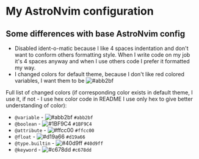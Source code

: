 # My AstroNvim configuration

## Some differences with base AstroNvim config

- Disabled ident-o-matic because I like 4 spaces indentation and don't want to
  conform others formatting style.
  When I write code on my job it's 4 spaces anyway and when I use others code I
  prefer it formatted my way.
- I changed colors for default theme, because I don't like red colored variables,
  I want them to be
  ![#abb2bf](https://placehold.co/15x15/abb2bf/abb2bf.png)

Full list of changed colors (if corresponding color exists in default theme,
I use it, if not - I use hex color code
in README I use only hex to give better understanding of color):

- `@variable` - ![#abb2bf](https://placehold.co/15x15/abb2bf/abb2bf.png) `#abb2bf`
- `@boolean` - ![#1BF9C4](https://placehold.co/15x15/1BF9C4/1BF9C4.png) `#1BF9C4`
- `@attribute` - ![#ffcc00](https://placehold.co/15x15/ffcc00/ffcc00.png) `#ffcc00`
- `@float` - ![#d19a66](https://placehold.co/15x15/d19a66/d19a66.png) `#d19a66`
- `@type.builtin` - ![#40d9ff](https://placehold.co/15x15/40d9ff/40d9ff.png) `#40d9ff`
- `@keyword` - ![#c678dd](https://placehold.co/15x15/c678dd/c678dd.png) `#c678dd`
